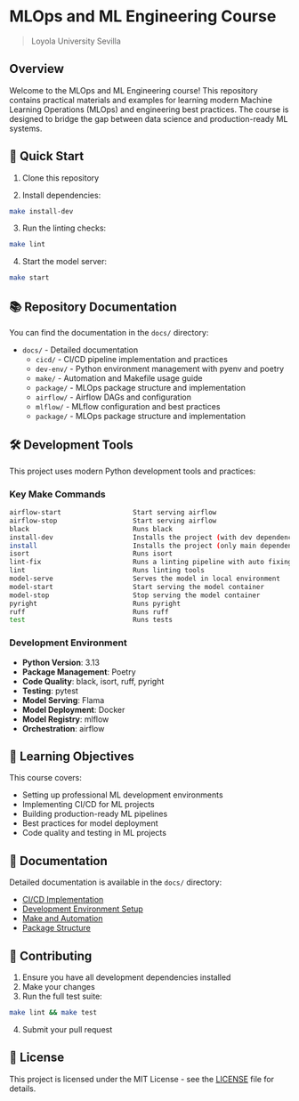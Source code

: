 # MLOps and ML Engineering Course
> Loyola University Sevilla

## Overview

Welcome to the MLOps and ML Engineering course! This repository contains practical materials and examples for learning modern Machine Learning Operations (MLOps) and engineering best practices. The course is designed to bridge the gap between data science and production-ready ML systems.

## 🚀 Quick Start

1. Clone this repository

2. Install dependencies:
```bash
make install-dev
```
3. Run the linting checks:
```bash
make lint
```
4. Start the model server:
```bash
make start
```

## 📚 Repository Documentation

You can find the documentation in the `docs/` directory:

- `docs/` - Detailed documentation
  - `cicd/` - CI/CD pipeline implementation and practices
  - `dev-env/` - Python environment management with pyenv and poetry
  - `make/` - Automation and Makefile usage guide
  - `package/` - MLOps package structure and implementation
  - `airflow/` - Airflow DAGs and configuration
  - `mlflow/` - MLflow configuration and best practices
  - `package/` - MLOps package structure and implementation


## 🛠 Development Tools

This project uses modern Python development tools and practices:

### Key Make Commands
```bash
airflow-start                  Start serving airflow
airflow-stop                   Start serving airflow
black                          Runs black
install-dev                    Installs the project (with dev dependencies)
install                        Installs the project (only main dependencies)
isort                          Runs isort
lint-fix                       Runs a linting pipeline with auto fixing: black, isort, ruff, and mypy
lint                           Runs linting tools
model-serve                    Serves the model in local environment
model-start                    Start serving the model container
model-stop                     Stop serving the model container
pyright                        Runs pyright
ruff                           Runs ruff
test                           Runs tests
```

### Development Environment
- **Python Version**: 3.13
- **Package Management**: Poetry
- **Code Quality**: black, isort, ruff, pyright
- **Testing**: pytest
- **Model Serving**: Flama
- **Model Deployment**: Docker
- **Model Registry**: mlflow
- **Orchestration**: airflow

## 🎯 Learning Objectives

This course covers:
- Setting up professional ML development environments
- Implementing CI/CD for ML projects
- Building production-ready ML pipelines
- Best practices for model deployment
- Code quality and testing in ML projects

## 📖 Documentation

Detailed documentation is available in the `docs/` directory:
- [CI/CD Implementation](docs/cicd/README.md)
- [Development Environment Setup](docs/dev-env/README.md)
- [Make and Automation](docs/make/README.md)
- [Package Structure](docs/package/README.md)

## 🤝 Contributing

1. Ensure you have all development dependencies installed
2. Make your changes
3. Run the full test suite:

```bash
make lint && make test
```

4. Submit your pull request

## 📝 License

This project is licensed under the MIT License - see the [LICENSE](LICENSE) file for details.
